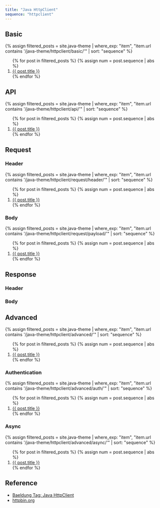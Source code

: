 ```yaml
---
title: "Java HttpClient"
sequence: "httpclient"
---
```


## Basic

{%
assign filtered_posts = site.java-theme |
where_exp: "item", "item.url contains '/java-theme/httpclient/basic/'" |
sort: "sequence"
%}
<ol>
    {% for post in filtered_posts %}
    {% assign num = post.sequence | abs %}
    <li>
        <a href="{{ post.url }}">{{ post.title }}</a>
    </li>
    {% endfor %}
</ol>

## API

{%
assign filtered_posts = site.java-theme |
where_exp: "item", "item.url contains '/java-theme/httpclient/api/'" |
sort: "sequence"
%}
<ol>
    {% for post in filtered_posts %}
    {% assign num = post.sequence | abs %}
    <li>
        <a href="{{ post.url }}">{{ post.title }}</a>
    </li>
    {% endfor %}
</ol>

## Request

### Header

{%
assign filtered_posts = site.java-theme |
where_exp: "item", "item.url contains '/java-theme/httpclient/request/header/'" |
sort: "sequence"
%}
<ol>
    {% for post in filtered_posts %}
    {% assign num = post.sequence | abs %}
    <li>
        <a href="{{ post.url }}">{{ post.title }}</a>
    </li>
    {% endfor %}
</ol>

### Body

{%
assign filtered_posts = site.java-theme |
where_exp: "item", "item.url contains '/java-theme/httpclient/request/payload/'" |
sort: "sequence"
%}
<ol>
    {% for post in filtered_posts %}
    {% assign num = post.sequence | abs %}
    <li>
        <a href="{{ post.url }}">{{ post.title }}</a>
    </li>
    {% endfor %}
</ol>

## Response

### Header

### Body

## Advanced

{%
assign filtered_posts = site.java-theme |
where_exp: "item", "item.url contains '/java-theme/httpclient/advanced/'" |
sort: "sequence"
%}
<ol>
    {% for post in filtered_posts %}
    {% assign num = post.sequence | abs %}
    <li>
        <a href="{{ post.url }}">{{ post.title }}</a>
    </li>
    {% endfor %}
</ol>

### Authentication

{%
assign filtered_posts = site.java-theme |
where_exp: "item", "item.url contains '/java-theme/httpclient/advanced/auth/'" |
sort: "sequence"
%}
<ol>
    {% for post in filtered_posts %}
    {% assign num = post.sequence | abs %}
    <li>
        <a href="{{ post.url }}">{{ post.title }}</a>
    </li>
    {% endfor %}
</ol>

### Async

{%
assign filtered_posts = site.java-theme |
where_exp: "item", "item.url contains '/java-theme/httpclient/advanced/async/'" |
sort: "sequence"
%}
<ol>
    {% for post in filtered_posts %}
    {% assign num = post.sequence | abs %}
    <li>
        <a href="{{ post.url }}">{{ post.title }}</a>
    </li>
    {% endfor %}
</ol>

## Reference

- [Baeldung Tag: Java HttpClient](https://www.baeldung.com/tag/java-httpclient)
- [httpbin.org](https://httpbin.org)

